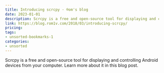 ```yaml
---
title: Introducing scrcpy · ®om's blog
date: 2023-01-01
description: Scrcpy is a free and open-source tool for displaying and controlling Android devices from your computer. Learn more about it in this blog post.
link: https://blog.rom1v.com/2018/03/introducing-scrcpy/
pricing: 
tags: 
- unsorted-bookmarks-1 
categories: 
- unsorted 
---
```


Scrcpy is a free and open-source tool for displaying and controlling Android devices from your computer. Learn more about it in this blog post.